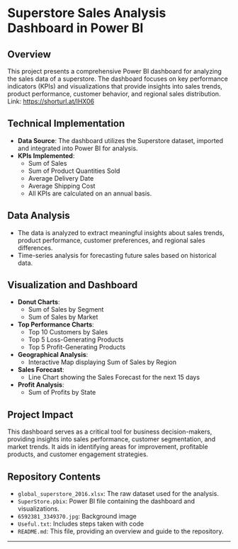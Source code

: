 # Superstore Sales Analysis Dashboard in Power BI

## Overview
This project presents a comprehensive Power BI dashboard for analyzing the sales data of a superstore. The dashboard focuses on key performance indicators (KPIs) and visualizations that provide insights into sales trends, product performance, customer behavior, and regional sales distribution.
Link: https://shorturl.at/lHX06

## Technical Implementation
- **Data Source**: The dashboard utilizes the Superstore dataset, imported and integrated into Power BI for analysis.
- **KPIs Implemented**:
  - Sum of Sales
  - Sum of Product Quantities Sold
  - Average Delivery Date
  - Average Shipping Cost
  - All KPIs are calculated on an annual basis.

## Data Analysis
- The data is analyzed to extract meaningful insights about sales trends, product performance, customer preferences, and regional sales differences.
- Time-series analysis for forecasting future sales based on historical data.

## Visualization and Dashboard
- **Donut Charts**:
  - Sum of Sales by Segment
  - Sum of Sales by Market
- **Top Performance Charts**:
  - Top 10 Customers by Sales
  - Top 5 Loss-Generating Products
  - Top 5 Profit-Generating Products
- **Geographical Analysis**:
  - Interactive Map displaying Sum of Sales by Region
- **Sales Forecast**:
  - Line Chart showing the Sales Forecast for the next 15 days
- **Profit Analysis**:
  - Sum of Profits by State

## Project Impact
This dashboard serves as a critical tool for business decision-makers, providing insights into sales performance, customer segmentation, and market trends. It aids in identifying areas for improvement, profitable products, and customer engagement strategies.

## Repository Contents
- `global_superstore_2016.xlsx`: The raw dataset used for the analysis.
- `SuperStore.pbix`: Power BI file containing the dashboard and visualizations.
- `6592381_3349370.jpg`: Background image
- `Useful.txt`: Includes steps taken with code
- `README.md`: This file, providing an overview and guide to the repository.

---


